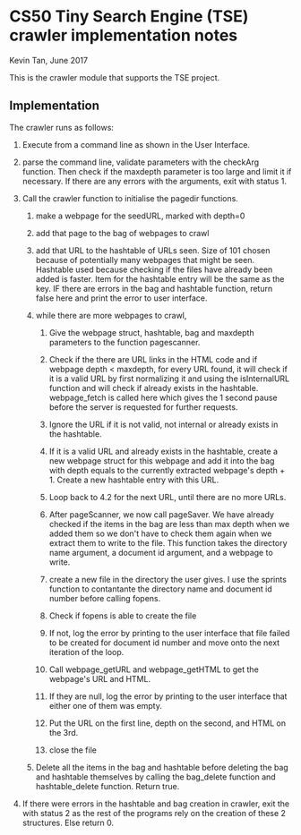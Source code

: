 # CS50 Tiny Search Engine (TSE) crawler implementation notes

Kevin Tan, June 2017

This is the crawler module that supports the TSE project. 

## Implementation
The crawler runs as follows:

1. Execute from a command line as shown in the User Interface. 
2. parse the command line, validate parameters with the checkArg function. Then check if the maxdepth parameter is too large and limit it if necessary. If there are any errors with the arguments, exit with status 1.
3. Call the crawler function to initialise the pagedir functions.
	1. make a webpage for the seedURL, marked with depth=0
	2. add that page to the bag of webpages to crawl
	3. add that URL to the hashtable of URLs seen. Size of 101 chosen because of potentially many webpages that might be seen. Hashtable used because checking if the files have already been added is faster. Item for the hashtable entry will be the same as the key. IF there are errors in the bag and hashtable function, return false here and print the error to user interface.
	4. while there are more webpages to crawl,
		
		1. Give the webpage struct, hashtable, bag and maxdepth parameters to the function pagescanner.
		2. Check if the there are URL links in the HTML code and if webpage depth < maxdepth, for every URL found, it will check if it is a valid URL by first normalizing it and using the isInternalURL function and will check if already exists in the hashtable. webpage_fetch is called here which gives the 1 second pause before the server is requested for further requests.
		3. Ignore the URL if it is not valid, not internal or already exists in the hashtable.
		4. If it is a valid URL and already exists in the hashtable, create a new webpage struct for this webpage and add it into the bag with depth equals to the currently extracted webpage's depth  + 1. Create a new hashtable entry with this URL.
		5. Loop back to 4.2 for the next URL, until there are no more URLs.

	
		6. After pageScanner, we now call pageSaver. We have already checked if the items in the bag are less than max depth when we added them so we don't have to check them again when we extract them to write to the file. This function takes the directory name argument, a document id argument, and a webpage to write.
		7. create a new file in the directory the user gives. I use the sprints function to contantante the directory name and document id number before calling fopens.
		8. Check if fopens is able to create the file
		9. If not, log the error by printing to the user interface that file failed to be created for document id number and move onto the next iteration of the loop.
		10. Call webpage_getURL and webpage_getHTML to get the webpage's URL and HTML.
		11. If they are null, log the error by printing to the user interface that either one of them was empty.
		12. Put the URL on the first line, depth on the second, and HTML on the 3rd.
		13. close the file

	5. Delete all the items in the bag and hashtable before deleting the bag and hashtable themselves by calling the bag_delete function and hashtable_delete function. Return true.

4. If there were errors in the hashtable and bag creation in crawler, exit the with status 2 as the rest of the programs rely on the creation of these 2 structures. Else return 0.

